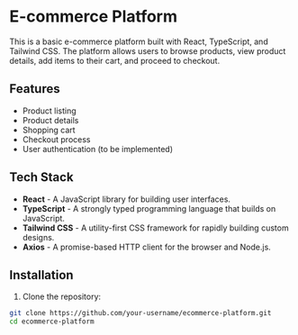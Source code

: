 # E-commerce Platform

This is a basic e-commerce platform built with React, TypeScript, and Tailwind CSS. The platform allows users to browse products, view product details, add items to their cart, and proceed to checkout.

## Features

- Product listing
- Product details
- Shopping cart
- Checkout process
- User authentication (to be implemented)

## Tech Stack

- **React** - A JavaScript library for building user interfaces.
- **TypeScript** - A strongly typed programming language that builds on JavaScript.
- **Tailwind CSS** - A utility-first CSS framework for rapidly building custom designs.
- **Axios** - A promise-based HTTP client for the browser and Node.js.

## Installation

1. Clone the repository:

```bash
git clone https://github.com/your-username/ecommerce-platform.git
cd ecommerce-platform